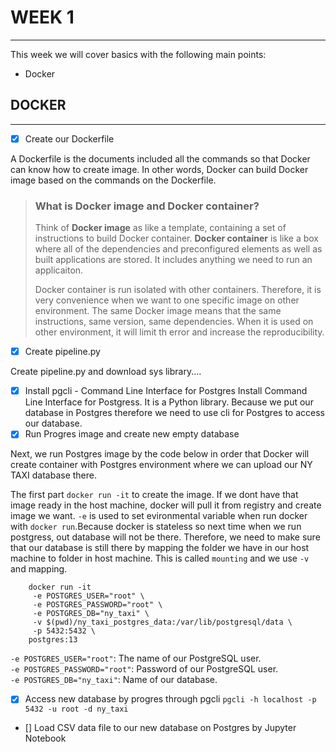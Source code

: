 # WEEK 1
---
 This week we will cover basics with the following main points:
 - Docker

## DOCKER
---
- [x] Create our Dockerfile

A Dockerfile is the documents included all the commands so that Docker can know how to create image. In other words, Docker can build Docker image based on the commands on the Dockerfile.

> ### What is Docker image and Docker container?
> Think of **Docker image** as like a template, containing a set of instructions to build Docker container. **Docker container** is like a box where all of the dependencies and preconfigured elements as well as built applications are stored. It includes anything we need to run an applicaiton. 
>
> Docker container is run isolated with other containers. Therefore, it is very convenience when we want to one specific image on other environment. The same Docker image means that the same instructions, same version, same dependencies. When it is used on other environment, it will limit th error and increase the reproducibility. 

- [x] Create pipeline.py

Create pipeline.py and download sys library....

- [x] Install pgcli - Command Line Interface for Postgres
Install Command Line Interface for Postgress. It is a Python library. Because we put our database in Postgres therefore we need to use cli for Postgres to access our database. 
- [x] Run Progres image and create new empty database

Next, we run Postgres image by the code below in order that Docker will create container with Postgres environment where we can upload our NY TAXI database there. 

The first part `docker run -it` to create the image. If we dont have that image ready in the host machine, docker will pull it from registry and create image we want. `-e` is used to set evironmental variable when run docker with `docker run`.Because docker is stateless so next time when we run postgress, out database will not be there. Therefore, we need to make sure that our database is still there by mapping the folder we have in our host machine to folder in host machine. This is called `mounting` and we use `-v` and mapping. 

        docker run -it  
         -e POSTGRES_USER="root" \  
         -e POSTGRES_PASSWORD="root" \  
         -e POSTGRES_DB="ny_taxi" \  
         -v $(pwd)/ny_taxi_postgres_data:/var/lib/postgresql/data \  
         -p 5432:5432 \  
        postgres:13

`-e POSTGRES_USER="root"`: The name of our PostgreSQL user.  
`-e POSTGRES_PASSWORD="root"`: Password of our PostgreSQL user.  
`-e POSTGRES_DB="ny_taxi"`: Name of our database.  

- [x] Access new database by progres through pgcli
`pgcli -h localhost -p 5432 -u root -d ny_taxi`

- [] Load CSV data file to our new database on Postgres by Jupyter Notebook

